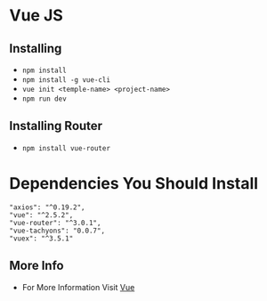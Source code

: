 # Vue JS

## Installing
- `npm install`
- `npm install -g vue-cli`
- `vue init <temple-name> <project-name>` 
- `npm run dev`

## Installing Router
- `npm install vue-router`

# Dependencies You Should Install 
    "axios": "^0.19.2",
    "vue": "^2.5.2",
    "vue-router": "^3.0.1",
    "vue-tachyons": "0.0.7",
    "vuex": "^3.5.1"
## More Info
- For More Information Visit [Vue](https://vuejs.org/)
